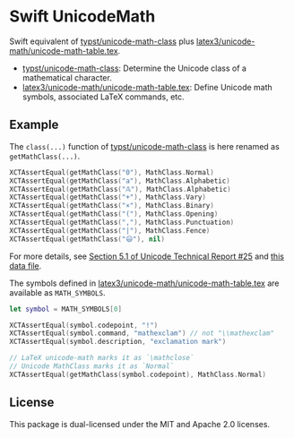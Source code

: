 # Swift UnicodeMath

Swift equivalent of [typst/unicode-math-class] plus [latex3/unicode-math/unicode-math-table.tex].

* [typst/unicode-math-class]: Determine the Unicode class of a mathematical character.
* [latex3/unicode-math/unicode-math-table.tex]: Define Unicode math symbols, associated LaTeX commands, etc.

## Example

The `class(...)` function of [typst/unicode-math-class] is here renamed as `getMathClass(...)`.

```swift
XCTAssertEqual(getMathClass("0"), MathClass.Normal)
XCTAssertEqual(getMathClass("a"), MathClass.Alphabetic)
XCTAssertEqual(getMathClass("𝔸"), MathClass.Alphabetic)
XCTAssertEqual(getMathClass("+"), MathClass.Vary)
XCTAssertEqual(getMathClass("×"), MathClass.Binary)
XCTAssertEqual(getMathClass("("), MathClass.Opening)
XCTAssertEqual(getMathClass(","), MathClass.Punctuation)
XCTAssertEqual(getMathClass("|"), MathClass.Fence)
XCTAssertEqual(getMathClass("😃"), nil)
```

For more details, see [Section 5.1 of Unicode Technical Report #25][report]
and [this data file][data].


The symbols defined in [latex3/unicode-math/unicode-math-table.tex] are available as `MATH_SYMBOLS`.

```swift
let symbol = MATH_SYMBOLS[0]

XCTAssertEqual(symbol.codepoint, "!")
XCTAssertEqual(symbol.command, "mathexclam") // not "\\mathexclam"
XCTAssertEqual(symbol.description, "exclamation mark")

// LaTeX unicode-math marks it as `\mathclose`
// Unicode MathClass marks it as `Normal`
XCTAssertEqual(getMathClass(symbol.codepoint), MathClass.Normal)
```

## License
This package is dual-licensed under the MIT and Apache 2.0 licenses.

[typst/unicode-math-class]: https://github.com/typst/unicode-math-class
[latex3/unicode-math/unicode-math-table.tex]: https://github.com/latex3/unicode-math/blob/master/unicode-math-table.tex
[report]: https://www.unicode.org/reports/tr25/tr25-15.pdf
[data]: https://www.unicode.org/Public/math/revision-15/MathClass-15.txt
